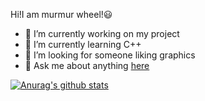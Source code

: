 Hi!I am murmur wheel!😃

- 🔭 I’m currently working on my project
- 🌱 I’m currently learning C++ 
- 👯 I’m looking for someone liking graphics
- 💬 Ask me about anything [here](https://github.com/murmur-wheel/wheel-wheel/issues)

[![Anurag's github stats](https://github-readme-stats.vercel.app/api?username=QinZXX&count_private=true&show_icons=true&theme=radical)](https://github.com/anuraghazra/github-readme-stats)
